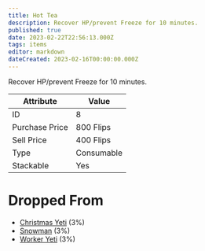 ```yaml
---
title: Hot Tea
description: Recover HP/prevent Freeze for 10 minutes.
published: true
date: 2023-02-22T22:56:13.000Z
tags: items
editor: markdown
dateCreated: 2023-02-16T00:00:00.000Z
---
```


Recover HP/prevent Freeze for 10 minutes.

|Attribute|Value|
|-|-|
|ID|8|
|Purchase Price|800 Flips|
|Sell Price|400 Flips|
|Type|Consumable|
|Stackable|Yes|


# Dropped From
 * [Christmas Yeti](/monsters/christmas-yeti.md) (3%)
 * [Snowman](/monsters/snowman.md) (3%)
 * [Worker Yeti](/monsters/worker-yeti.md) (3%)
